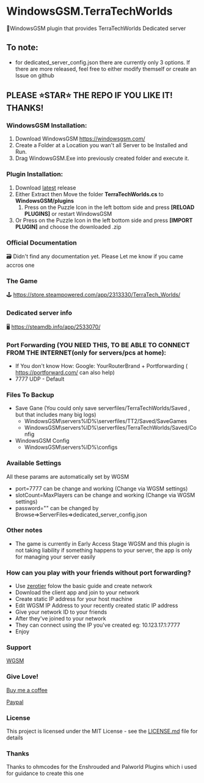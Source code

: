 # WindowsGSM.TerraTechWorlds
🧩WindowsGSM plugin that provides TerraTechWorlds Dedicated server


## To note:
- for dedicated_server_config.json there are currently only 3 options. If there are more released, feel free to either modify themself or create an Issue on github


## PLEASE ⭐STAR⭐ THE REPO IF YOU LIKE IT! THANKS!

### WindowsGSM Installation: 
1. Download  WindowsGSM https://windowsgsm.com/ 
2. Create a Folder at a Location you wan't all Server to be Installed and Run.
3. Drag WindowsGSM.Exe into previously created folder and execute it.

### Plugin Installation:
1. Download [latest](https://https://github.com/Raziel7893/WindowsGSM.terratechworlds/releases/latest) release
2. Either Extract then Move the folder **TerraTechWorlds.cs** to **WindowsGSM/plugins** 
    1. Press on the Puzzle Icon in the left bottom side and press **[RELOAD PLUGINS]** or restart WindowsGSM
3. Or Press on the Puzzle Icon in the left bottom side and press **[IMPORT PLUGIN]** and choose the downloaded .zip

### Official Documentation
🗃️ Didn't find any documentation yet. Please Let me know if you came accros one

### The Game
🕹️ https://store.steampowered.com/app/2313330/TerraTech_Worlds/

### Dedicated server info
🖥️ https://steamdb.info/app/2533070/

### Port Forwarding (YOU NEED THIS, TO BE ABLE TO CONNECT FROM THE INTERNET(only for servers/pcs at home):
- If You don't know How: Google: YourRouterBrand + Portforwarding ( https://portforward.com/ can also help)
- 7777 UDP - Default

### Files To Backup
- Save Gane (You could only save serverfiles/TerraTechWorlds/Saved , but that includes many big logs)
  - WindowsGSM\servers\%ID%\serverfiles/TT2/Saved/SaveGames
  - WindowsGSM\servers\%ID%\serverfiles/TerraTechWorlds/Saved/Config
- WindowsGSM Config
  - WindowsGSM\servers\%ID%\configs

### Available Settings
All these params are automatically set by WGSM
- port=7777                     can be change and working (Change via WGSM settings)
- slotCount=MaxPlayers			can be change and working (Change via WGSM settings) 
- password=""					can be changed by Browse=>ServerFiles=>dedicated_server_config.json

### Other notes
- The game is currently in Early Access Stage WGSM and this plugin is not taking liability if something happens to your server, the app is only for managing your server easily

### How can you play with your friends without port forwarding?
- Use [zerotier](https://www.zerotier.com/) folow the basic guide and create network
- Download the client app and join to your network
- Create static IP address for your host machine
- Edit WGSM IP Address to your recently created static IP address
- Give your network ID to your friends
- After they've joined to your network
- They can connect using the IP you've created eg: 10.123.17.1:7777
- Enjoy

### Support
[WGSM](https://discord.com/channels/590590698907107340/645730252672335893)

### Give Love!
[Buy me a coffee](https://ko-fi.com/raziel7893)

[Paypal](https://paypal.me/raziel7893)

### License
This project is licensed under the MIT License - see the <a href="https://github.com/raziel7893/WindowsGSM.TerraTechWorlds/blob/main/LICENSE">LICENSE.md</a> file for details

### Thanks
Thanks to ohmcodes for the Enshrouded and Palworld Plugins which i used for guidance to create this one
